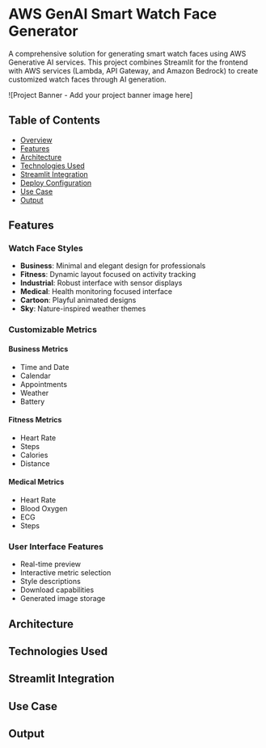 
# AWS GenAI Smart Watch Face Generator

A comprehensive solution for generating smart watch faces using AWS Generative AI services. This project combines Streamlit for the frontend with AWS services (Lambda, API Gateway, and Amazon Bedrock) to create customized watch faces through AI generation.

![Project Banner - Add your project banner image here]

## Table of Contents

- [Overview](#overview)
- [Features](#features)
- [Architecture](#architecture)
- [Technologies Used](#technologies-used)
- [Streamlit Integration](#streamlit-installation)
- [Deploy Configuration](#deploy-configuration)
- [Use Case](#use-case)
- [Output](#output)

## Features

### Watch Face Styles
- **Business**: Minimal and elegant design for professionals
- **Fitness**: Dynamic layout focused on activity tracking
- **Industrial**: Robust interface with sensor displays
- **Medical**: Health monitoring focused interface
- **Cartoon**: Playful animated designs
- **Sky**: Nature-inspired weather themes

### Customizable Metrics
#### Business Metrics
- Time and Date
- Calendar
- Appointments
- Weather
- Battery

#### Fitness Metrics
- Heart Rate
- Steps
- Calories
- Distance

#### Medical Metrics
- Heart Rate
- Blood Oxygen
- ECG
- Steps

### User Interface Features
- Real-time preview
- Interactive metric selection
- Style descriptions
- Download capabilities
- Generated image storage

## Architecture

## Technologies Used

## Streamlit Integration

## Use Case

## Output


